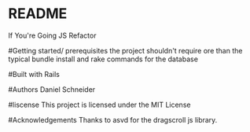 # README
If You're Going JS Refactor

#Getting started/ prerequisites
the project shouldn't require ore than the typical bundle install and rake commands for the database

#Built with
Rails

#Authors
Daniel Schneider

#liscense
This project is licensed under the MIT License

#Acknowledgements
Thanks to asvd for the dragscroll js library.
